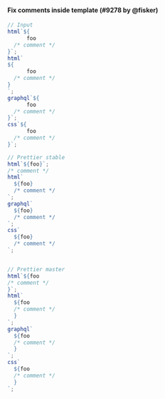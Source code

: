 #### Fix comments inside template (#9278 by @fisker)

<!-- prettier-ignore -->
```js
// Input
html`${
      foo
  /* comment */
}`;
html`
${
      foo
  /* comment */
}
`;
graphql`${
      foo
  /* comment */
}`;
css`${
      foo
  /* comment */
}`;

// Prettier stable
html`${foo}`;
/* comment */
html`
  ${foo}
  /* comment */
`;
graphql`
  ${foo}
  /* comment */
`;
css`
  ${foo}
  /* comment */
`;


// Prettier master
html`${foo
/* comment */
}`;
html`
  ${foo
  /* comment */
  }
`;
graphql`
  ${foo
  /* comment */
  }
`;
css`
  ${foo
  /* comment */
  }
`;
```
